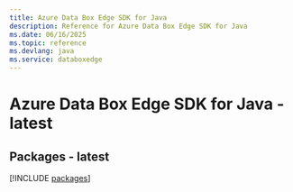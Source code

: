 ```yaml
---
title: Azure Data Box Edge SDK for Java
description: Reference for Azure Data Box Edge SDK for Java
ms.date: 06/16/2025
ms.topic: reference
ms.devlang: java
ms.service: databoxedge
---
```

# Azure Data Box Edge SDK for Java - latest
## Packages - latest
[!INCLUDE [packages](data-box-edge-index.md)]